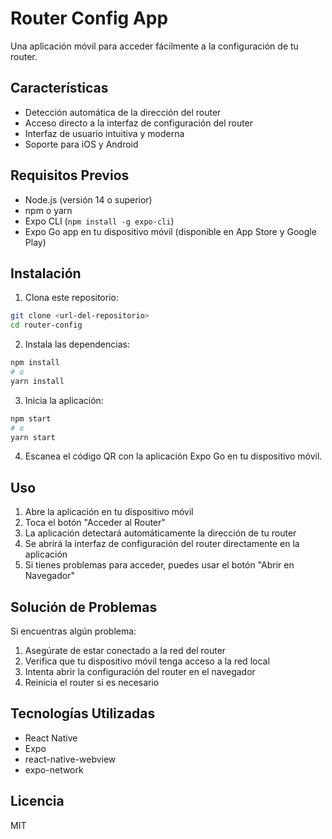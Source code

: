 # Router Config App

Una aplicación móvil para acceder fácilmente a la configuración de tu router.

## Características

- Detección automática de la dirección del router
- Acceso directo a la interfaz de configuración del router
- Interfaz de usuario intuitiva y moderna
- Soporte para iOS y Android

## Requisitos Previos

- Node.js (versión 14 o superior)
- npm o yarn
- Expo CLI (`npm install -g expo-cli`)
- Expo Go app en tu dispositivo móvil (disponible en App Store y Google Play)

## Instalación

1. Clona este repositorio:
```bash
git clone <url-del-repositorio>
cd router-config
```

2. Instala las dependencias:
```bash
npm install
# o
yarn install
```

3. Inicia la aplicación:
```bash
npm start
# o
yarn start
```

4. Escanea el código QR con la aplicación Expo Go en tu dispositivo móvil.

## Uso

1. Abre la aplicación en tu dispositivo móvil
2. Toca el botón "Acceder al Router"
3. La aplicación detectará automáticamente la dirección de tu router
4. Se abrirá la interfaz de configuración del router directamente en la aplicación
5. Si tienes problemas para acceder, puedes usar el botón "Abrir en Navegador"

## Solución de Problemas

Si encuentras algún problema:

1. Asegúrate de estar conectado a la red del router
2. Verifica que tu dispositivo móvil tenga acceso a la red local
3. Intenta abrir la configuración del router en el navegador
4. Reinicia el router si es necesario

## Tecnologías Utilizadas

- React Native
- Expo
- react-native-webview
- expo-network

## Licencia

MIT
